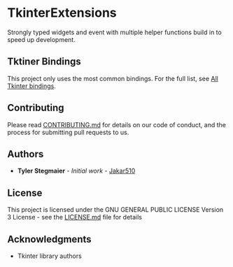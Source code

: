 # TkinterExtensions

Strongly typed widgets and event with multiple helper functions build in to speed up development.

## Tktiner Bindings

This project only uses the most common bindings. For the full list, see [All Tkinter bindings](https://github.com/Jakar510/PythonTkinterBindings/blob/master/src/object_struture.json).

## Contributing

Please read [CONTRIBUTING.md](.github/CONTRIBUTING.md) for details on our code of conduct, and the process for submitting pull requests to us.

## Authors

* **Tyler Stegmaier** - *Initial work* - [Jakar510](https://github.com/Jakar510)

## License

This project is licensed under the GNU GENERAL PUBLIC LICENSE Version 3 License - see the [LICENSE.md](LICENSE) file for details

## Acknowledgments

* Tkinter library authors
